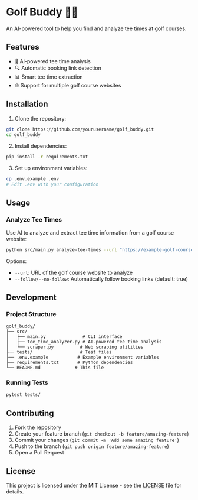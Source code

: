 # Golf Buddy 🏌️‍♂️

An AI-powered tool to help you find and analyze tee times at golf courses.

## Features

- 🤖 AI-powered tee time analysis
- 🔍 Automatic booking link detection
- 📊 Smart tee time extraction
- 🌐 Support for multiple golf course websites

## Installation

1. Clone the repository:
```bash
git clone https://github.com/yourusername/golf_buddy.git
cd golf_buddy
```

2. Install dependencies:
```bash
pip install -r requirements.txt
```

3. Set up environment variables:
```bash
cp .env.example .env
# Edit .env with your configuration
```

## Usage

### Analyze Tee Times

Use AI to analyze and extract tee time information from a golf course website:

```bash
python src/main.py analyze-tee-times --url "https://example-golf-course.com"
```

Options:
- `--url`: URL of the golf course website to analyze
- `--follow/--no-follow`: Automatically follow booking links (default: true)

## Development

### Project Structure

```
golf_buddy/
├── src/
│   ├── main.py              # CLI interface
│   ├── tee_time_analyzer.py # AI-powered tee time analysis
│   └── scraper.py          # Web scraping utilities
├── tests/                  # Test files
├── .env.example           # Example environment variables
├── requirements.txt       # Python dependencies
└── README.md             # This file
```

### Running Tests

```bash
pytest tests/
```

## Contributing

1. Fork the repository
2. Create your feature branch (`git checkout -b feature/amazing-feature`)
3. Commit your changes (`git commit -m 'Add some amazing feature'`)
4. Push to the branch (`git push origin feature/amazing-feature`)
5. Open a Pull Request

## License

This project is licensed under the MIT License - see the [LICENSE](LICENSE) file for details. 